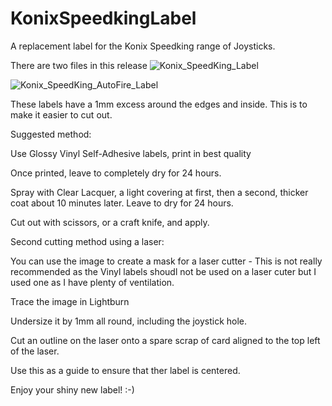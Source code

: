 # KonixSpeedkingLabel
A replacement label for the Konix Speedking range of Joysticks. 

There are two files in this release
![Konix_SpeedKing_Label](https://github.com/user-attachments/assets/db153dd8-fcf1-4873-964d-f4f40597c530)

![Konix_SpeedKing_AutoFire_Label](https://github.com/user-attachments/assets/3765420a-e39a-46aa-9724-53c42473ddbb)

These labels have a 1mm excess around the edges and inside. This is to make it easier to cut out. 

Suggested method:

Use Glossy Vinyl Self-Adhesive labels, print in best quality

Once printed, leave to completely dry for 24 hours. 

Spray with Clear Lacquer, a light covering at first, then a second, thicker coat about 10 minutes later. Leave to dry for 24 hours.

Cut out with scissors, or a craft knife, and apply.



Second cutting method using a laser:

You can use the image to create a mask for a laser cutter - This is not really recommended as the Vinyl labels shoudl not be used on a laser cuter but I used one as I have plenty of ventilation.

Trace the image in Lightburn

Undersize it by 1mm all round, including the joystick hole. 

Cut an outline on the laser onto a spare scrap of card aligned to the top left of the laser. 

Use this as a guide to ensure that ther label is centered. 

Enjoy your shiny new label! :-)


